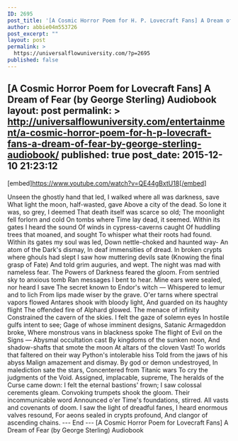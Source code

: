 ```yaml
---
ID: 2695
post_title: '[A Cosmic Horror Poem for H. P. Lovecraft Fans] A Dream of Fear (by George Sterling) Audiobook'
author: abbie04m553726
post_excerpt: ""
layout: post
permalink: >
  https://universalflowuniversity.com/?p=2695
published: false
---
```

[A Cosmic Horror Poem for Lovecraft Fans] A Dream of Fear (by George Sterling) Audiobook
layout: post
permalink: >
  http://universalflowuniversity.com/entertainment/a-cosmic-horror-poem-for-h-p-lovecraft-fans-a-dream-of-fear-by-george-sterling-audiobook/
published: true
post_date: 2015-12-10 21:23:12
---
[embed]https://www.youtube.com/watch?v=QE44gBxtU18[/embed]<br>
<p>Unseen the ghostly hand that led, 
I walked where all was darkness, save 
What light the moon, half-wasted, gave 
Above a city of the dead. 
So lone it was, so grey, I deemed 
That death itself was scarce so old; 
The moonlight fell forlorn and cold 
On tombs where Time lay dead, it seemed. 
Within its gates I heard the sound 
Of winds in cypress-caverns caught 
Of huddling trees that moaned, and sought 
To whisper what their roots had found. 
Within its gates my soul was led, 
Down nettle-choked and haunted way- 
An atom of the Dark's dismay, 
In deaf immensities of dread. 
In broken crypts where ghouls had slept 
I saw how muttering devils sate 
(Knowing the final grasp of Fate) 
And told grim auguries, and wept. 
The night was mad with nameless fear. 
The Powers of Darkness feared the gloom. 
From sentried sky to anxious tomb 
Ran messages I bent to hear. 
Mine ears were sealed, nor heard I save 
The secret known to Endor's witch — 
Whispered to lemur and to lich 
From lips made wiser by the grave. 
O'er tarns where spectral vapors flowed 
Antares shook with bloody light, 
And guarded on its haughty flight 
The offended fire of Alphard glowed. 
The menace of infinity 
Constrained the cavern of the skies. 
I felt the gaze of solemn eyes 
In hostile gulfs intent to see; 
Gage of whose imminent designs, 
Satanic Armageddon broke, 
Where monstrous vans in blackness spoke 
The flight of Evil on the Signs — 
Abysmal occultation cast 
By kingdoms of the sunken noon, 
And shadow-shafts that smote the moon 
At altars of the cloven Vast! 
To worlds that faltered on their way 
Python's intolerable hiss 
Told from the jaws of his abyss 
Malign amazement and dismay. 
By god or demon undestroyed, 
In malediction sate the stars, 
Concentered from Titanic wars 
To cry the judgments of the Void. 
Assigned, implacable, supreme, 
The heralds of the Curse came down: 
I felt the eternal bastions' frown; 
I saw colossal cerements gleam. 
Convoking trumpets shook the gloom. 
Their incommunicable word 
Announced o'er Time's foundations, stirred. 
All vasts and covenants of doom. 
I saw the light of dreadful fanes, 
I heard enormous valves resound, 
For aeons sealed in crypts profound, 
And clangor of ascending chains.
--- End ---
[A Cosmic Horror Poem for Lovecraft Fans] A Dream of Fear (by George Sterling) Audiobook</p>